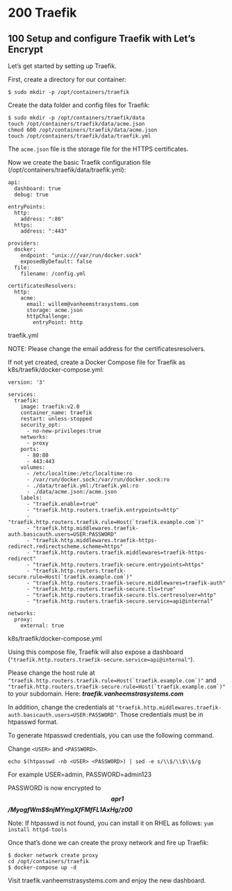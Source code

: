 # 200 Traefik

## 100 Setup and configure Traefik with Let’s Encrypt

Let’s get started by setting up Traefik.

First, create a directory for our container:

```
$ sudo mkdir -p /opt/containers/traefik
```

Create the data folder and config files for Traefik:

```
$ sudo mkdir -p /opt/containers/traefik/data
touch /opt/containers/traefik/data/acme.json
chmod 600 /opt/containers/traefik/data/acme.json
touch /opt/containers/traefik/data/traefik.yml
```

The ```acme.json``` file is the storage file for the HTTPS certificates.

Now we create the basic Traefik configuration file (/opt/containers/traefik/data/traefik.yml):

```
api:
  dashboard: true
  debug: true

entryPoints:
  http:
    address: ":80"
  https:
    address: ":443"

providers:
  docker:
    endpoint: "unix:///var/run/docker.sock"
    exposedByDefault: false
  file:
    filename: /config.yml
    
certificatesResolvers:
  http:
    acme:
      email: willem@vanheemstrasystems.com
      storage: acme.json
      httpChallenge:
        entryPoint: http
```

traefik.yml

NOTE: Please change the email address for the certificatesresolvers.

If not yet created, create a Docker Compose file for Traefik as k8s/traefik/docker-compose.yml:

```
version: '3'

services:
  traefik:
    image: traefik:v2.0
    container_name: traefik
    restart: unless-stopped
    security_opt:
      - no-new-privileges:true
    networks:
      - proxy
    ports:
      - 80:80
      - 443:443
    volumes:
      - /etc/localtime:/etc/localtime:ro
      - /var/run/docker.sock:/var/run/docker.sock:ro
      - ./data/traefik.yml:/traefik.yml:ro
      - ./data/acme.json:/acme.json
    labels:
      - "traefik.enable=true"
      - "traefik.http.routers.traefik.entrypoints=http"
      - "traefik.http.routers.traefik.rule=Host(`traefik.example.com`)"
      - "traefik.http.middlewares.traefik-auth.basicauth.users=USER:PASSWORD"
      - "traefik.http.middlewares.traefik-https-redirect.redirectscheme.scheme=https"
      - "traefik.http.routers.traefik.middlewares=traefik-https-redirect"
      - "traefik.http.routers.traefik-secure.entrypoints=https"
      - "traefik.http.routers.traefik-secure.rule=Host(`traefik.example.com`)"
      - "traefik.http.routers.traefik-secure.middlewares=traefik-auth"
      - "traefik.http.routers.traefik-secure.tls=true"
      - "traefik.http.routers.traefik-secure.tls.certresolver=http"
      - "traefik.http.routers.traefik-secure.service=api@internal"

networks:
  proxy:
    external: true
```
k8s/traefik/docker-compose.yml

Using this compose file, Traefik will also expose a dashboard (```"traefik.http.routers.traefik-secure.service=api@internal"```). 

Please change the host rule at ```"traefik.http.routers.traefik.rule=Host(`traefik.example.com`)"``` and ```"traefik.http.routers.traefik-secure.rule=Host(`traefik.example.com`)"``` to your subdomain. Here: ***traefik.vanheemstrasystems.com***

In addition, change the credentials at ```"traefik.http.middlewares.traefik-auth.basicauth.users=USER:PASSWORD"```. Those credentials must be in htpasswd format.

To generate htpasswd credentials, you can use the following command. 

Change ```<USER>``` and ```<PASSWORD>```.
                             
```
echo $(htpasswd -nb <USER> <PASSWORD>) | sed -e s/\\$/\\$\\$/g                             
```

For example USER=admin, PASSWORD=admin123

PASSWORD is now encrypted to ***$$apr1$$/MyogfWm$$njMYmgXfFMfFL1AxHg/z00***

Note: If htpasswd is not found, you can install it on RHEL as follows: ```yum install httpd-tools```

Once that’s done we can create the proxy network and fire up Traefik:

```
$ docker network create proxy
cd /opt/containers/traefik
$ docker-compose up -d
```

Visit traefik.vanheemstrasystems.com and enjoy the new dashboard.
